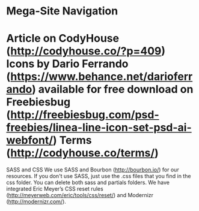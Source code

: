 Mega-Site Navigation
=========
Article on CodyHouse (http://codyhouse.co/?p=409)
Icons by Dario Ferrando (https://www.behance.net/darioferrando) available for free download on
Freebiesbug (http://freebiesbug.com/psd-freebies/linea-line-icon-set-psd-ai-webfont/)
Terms (http://codyhouse.co/terms/)
=========
SASS and CSS
We use SASS and Bourbon (http://bourbon.io/) for our resources. If you don't use SASS, just use
the .css files that you find in the css folder. You can delete both sass and partials folders.
We have integrated Eric Meyer’s CSS reset rules (http://meyerweb.com/eric/tools/css/reset/) and
Modernizr (http://modernizr.com/).